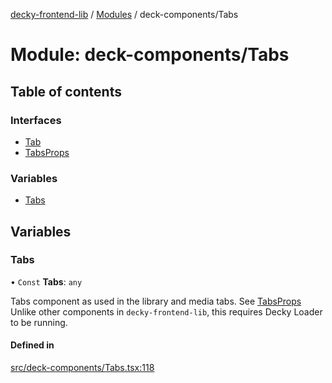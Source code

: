 [decky-frontend-lib](../README.md) / [Modules](../modules.md) / deck-components/Tabs

# Module: deck-components/Tabs

## Table of contents

### Interfaces

- [Tab](../interfaces/deck_components_Tabs.Tab.md)
- [TabsProps](../interfaces/deck_components_Tabs.TabsProps.md)

### Variables

- [Tabs](deck_components_Tabs.md#tabs)

## Variables

### Tabs

• `Const` **Tabs**: `any`

Tabs component as used in the library and media tabs. See [TabsProps](../interfaces/deck_components_Tabs.TabsProps.md)
Unlike other components in `decky-frontend-lib`, this requires Decky Loader to be running.

#### Defined in

[src/deck-components/Tabs.tsx:118](https://github.com/SteamDeckHomebrew/decky-frontend-lib/blob/d24136e/src/deck-components/Tabs.tsx#L118)
